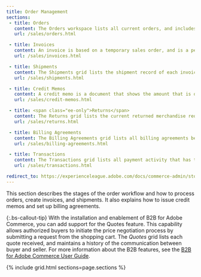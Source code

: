 ```yaml
---
title: Order Management
sections:
 - title: Orders
   content: The Orders workspace lists all current orders, and includes tools to edit and process existing orders, and create new orders for the customer.
   url: /sales/orders.html

 - title: Invoices
   content: An invoice is based on a temporary sales order, and is a permanent record of the order. The Invoices grid lists invoices in various stages of the order process.
   url: /sales/invoices.html

 - title: Shipments
   content: The Shipments grid lists the shipment record of each invoice that is ready to be shipped. A shipment record can be generated at the same time that an order is invoiced.
   url: /sales/shipments.html

 - title: Credit Memos
   content: A credit memo is a document that shows the amount that is owed to the customer. The amount can be applied toward a purchase, or refunded to the customer.
   url: /sales/credit-memos.html

 - title: <span class="ee-only">Returns</span>
   content: The Returns grid lists the current returned merchandise requests (RMAs) and is used to enter new return requests.
   url: /sales/returns.html  

 - title: Billing Agreements
   content: The Billing Agreements grid lists all billing agreements between your store and its customers. Each record includes general information about the billing agreement, and all sales orders that have used it as a payment method.
   url: /sales/billing-agreements.html

 - title: Transactions
   content: The Transactions grid lists all payment activity that has taken place between your store and a payment system, and provides access to more detailed information.
   url: /sales/transactions.html

redirect_to: https://experienceleague.adobe.com/docs/commerce-admin/stores-sales/introduction.html#order-management-and-operations
---
```


This section describes the stages of the order workflow and how to process orders, create invoices, and shipments. It also explains how to issue credit memos and set up billing agreements.

{:.bs-callout-tip}
<span class="b2b-only"></span> With the installation and enablement of B2B for Adobe Commerce, you can add support for the Quotes feature. This capability allows authorized buyers to initiate the price negotiation process by submitting a request from the shopping cart. The _Quotes_ grid lists each quote received, and maintains a history of the communication between buyer and seller. For more information about the B2B features, see the [B2B for Adobe Commerce User Guide](https://experienceleague.adobe.com/docs/commerce-admin/b2b/introduction.html).

{% include grid.html sections=page.sections %}
